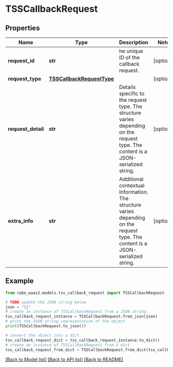 # TSSCallbackRequest


## Properties

Name | Type | Description | Notes
------------ | ------------- | ------------- | -------------
**request_id** | **str** | he unique ID of the callback request. | [optional] 
**request_type** | [**TSSCallbackRequestType**](TSSCallbackRequestType.md) |  | [optional] 
**request_detail** | **str** | Details specific to the request type. The structure varies depending on the request type.  The content is a JSON-serialized string. | [optional] 
**extra_info** | **str** | Additional contextual information.  The structure varies depending on the request type. The content is a JSON-serialized string. | [optional] 

## Example

```python
from cobo_waas2.models.tss_callback_request import TSSCallbackRequest

# TODO update the JSON string below
json = "{}"
# create an instance of TSSCallbackRequest from a JSON string
tss_callback_request_instance = TSSCallbackRequest.from_json(json)
# print the JSON string representation of the object
print(TSSCallbackRequest.to_json())

# convert the object into a dict
tss_callback_request_dict = tss_callback_request_instance.to_dict()
# create an instance of TSSCallbackRequest from a dict
tss_callback_request_from_dict = TSSCallbackRequest.from_dict(tss_callback_request_dict)
```
[[Back to Model list]](../README.md#documentation-for-models) [[Back to API list]](../README.md#documentation-for-api-endpoints) [[Back to README]](../README.md)


